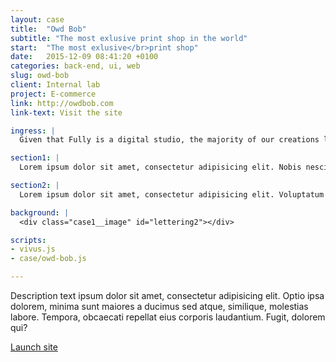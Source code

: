```yaml
---
layout: case
title:  "Owd Bob"
subtitle: "The most exlusive print shop in the world"
start:	"The most exlusive</br>print shop"
date:   2015-12-09 08:41:20 +0100
categories: back-end, ui, web
slug: owd-bob
client: Internal lab
project: E-commerce
link: http://owdbob.com
link-text: Visit the site

ingress: |
  Given that Fully is a digital studio, the majority of our creations live, move and die on the Internet. This is a glorious thing; as an outlet for creativity, the digital world is boundless and constantly proffers new tools. The results can be stunning. 

section1: |
  Lorem ipsum dolor sit amet, consectetur adipisicing elit. Nobis nesciunt repellat rem, consequuntur explicabo laboriosam sunt quod quidem sit quas ipsam eligendi quisquam, architecto provident laudantium id ut! Mollitia, labore! Lorem ipsum dolor sit amet, consectetur adipisicing elit. Optio ipsa dolorem, minima sunt maiores a ducimus sed atque, similique, molestias labore. Tempora, obcaecati repellat eius corporis laudantium. Fugit, dolorem qui?

section2: |
  Lorem ipsum dolor sit amet, consectetur adipisicing elit. Voluptatum animi nisi esse debitis dolores nemo ex, obcaecati ut odio nihil reprehenderit eveniet aliquam eum fuga, dolorem perferendis aperiam. Dolorem, quos. Lorem ipsum dolor sit amet, consectetur adipisicing elit. Optio ipsa dolorem, minima sunt maiores a ducimus sed atque, similique, molestias labore. Tempora, obcaecati repellat eius corporis laudantium. Fugit, dolorem qui?

background: |
  <div class="case1__image" id="lettering2"></div>

scripts: 
- vivus.js
- case/owd-bob.js

---
```


Description text ipsum dolor sit amet, consectetur adipisicing elit. Optio ipsa dolorem, minima sunt maiores a ducimus sed atque, similique, molestias labore. Tempora, obcaecati repellat eius corporis laudantium. Fugit, dolorem qui?

[Launch site][case-link]

[case-link]: http://fullystudios.se

